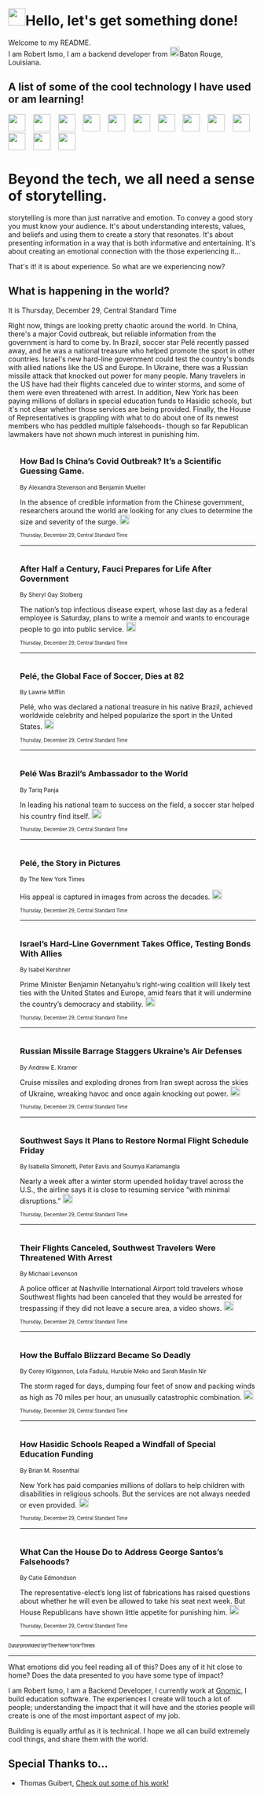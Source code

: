 <h1><img src="https://emojis.slackmojis.com/emojis/images/1643514375/3493/hot-coffee.gif?1643514375" width="35"/>Hello, let's get something done!</h1>

<p>Welcome to my README.<br/>
I am Robert Ismo, I am a backend developer from <img src="https://emojis.slackmojis.com/emojis/images/1638395689/50435/moulin_rouge.png?1638395689" width="20"/>Baton Rouge, Louisiana.</p>
<h2>A list of some of the cool technology I have used or am learning!</h2>
<p>
<img src="https://emojis.slackmojis.com/emojis/images/1643516091/21142/meow_bongotap.gif?1643516091" width="35" alt="">
<img src="https://img.shields.io/badge/Favorite%20Frontend%20Framework-SvelteKit-f83903" alt="">
<img src="https://img.shields.io/badge/Second%20Favorite-Vue-40b581" alt="">
<img src="https://img.shields.io/badge/Most%20Used%20Runtime-Nodejs-78b061" alt="">
<img src="https://emojis.slackmojis.com/emojis/images/1643517416/34482/fire.gif?1643517416" width="35" alt="">
<img src="https://img.shields.io/badge/Javascript%20But%20Better-Typescript-0078ca" alt="">
<img src="https://img.shields.io/badge/Favorite%20Language-Elixir-3e244d" alt="">
<img src="https://img.shields.io/badge/Containerize%20Everything-Docker-6ac9ef" alt="">
<img src="https://emojis.slackmojis.com/emojis/images/1643514596/5999/meow_party.gif?1643514596" width="35" alt="">
<img src="https://img.shields.io/badge/API%20Love%20Language-Graphql-de32a5" alt="">
<img src="https://img.shields.io/badge/Our%20Favorite%20Version%20Controller-Git-e94f33" alt="">
<img src="https://img.shields.io/badge/Favorite%20Database-Redis-d42d1d" alt="">
<img src="https://emojis.slackmojis.com/emojis/images/1643514559/5584/deployparrot.gif?1643514559" width="35" alt="">
<img src="https://img.shields.io/badge/Container%20Interstate-RabbitMQ-f66200" alt="">
<img src="https://img.shields.io/badge/Gotta%20Learn-Kubernetes-316adf" alt="">
<img src="https://img.shields.io/badge/Really%20Mature%20Now-WASM-654fef" alt="">
<img src="https://emojis.slackmojis.com/emojis/images/1666642497/61942/dance_vibe.gif?1666642497" width="35" alt="">
<img src="https://img.shields.io/badge/For%20My%20M1-ARM64-657d96" alt="">
<img src="https://img.shields.io/badge/Loving%20This%20So%20Much-TailwindCSS-17bcb5" alt="">
<img src="https://img.shields.io/badge/Cool%20Build%20Tool-Vite-f9cb24" alt="">
<img src="https://emojis.slackmojis.com/emojis/images/1669231376/62819/working-on-it.gif?1669231376" width="35" alt="">
<img src="https://img.shields.io/badge/Fun%20and%20Easy%20Database-MongoDB-5f8c49" alt="">
<img src="https://img.shields.io/badge/JS%20Life%20Support-NPM-c73737" alt="">
<img src="https://img.shields.io/badge/I%20Liked%20It-DynamoDB-0073b9" alt="">
<img src="https://emojis.slackmojis.com/emojis/images/1643514045/46/question.gif?1643514045" width="35" alt="">
<img src="https://img.shields.io/badge/cool-React-60d6f9" alt="">
<img src="https://img.shields.io/badge/Future%20Big%20Project-Lambda-f37e00" alt="">
<img src="https://img.shields.io/badge/NPM%20But%20Better-PNPM-f1aa07" alt="">
<img src="https://emojis.slackmojis.com/emojis/images/1643514943/9662/fbwow.gif?1643514943" width="35" alt="">
<img src="https://img.shields.io/badge/First%20Language-C-662079" alt="">
<img src="https://img.shields.io/badge/Where%20I%20Deploy%20Frontend-Vercel-000000" alt="">
<img src="https://img.shields.io/badge/Who%20Does%20not%20Want%20an%20App-Swift-f9492a" alt="">
<img src="https://emojis.slackmojis.com/emojis/images/1643514058/151/javascript.png?1643514058" width="35" alt="">
<img src="https://img.shields.io/badge/cool-Python-fbd542" alt="">
<img src="https://img.shields.io/badge/Favorite%20Something-Stripe-656cdc" alt="">
<img src="https://img.shields.io/badge/Of%20Course-HTML5-ed6327" alt="">
<img src="https://emojis.slackmojis.com/emojis/images/1660415405/60731/bomb.gif?1660415405" width="35" alt="">
<img src="https://img.shields.io/badge/hate-CSS-2964ec" alt="">
<img src="https://img.shields.io/badge/Learning-CircleCI-141215" alt="">
<img src="https://img.shields.io/badge/Learning-Rust-fbbb3b" alt="">
<img src="https://emojis.slackmojis.com/emojis/images/1660415397/60712/writing-hand.gif?1660415397" width="35" alt="">
<img src="https://img.shields.io/badge/Dev%20Browser%20of%20Choice-Firefox-cc4e26" alt="">
<img src="https://img.shields.io/badge/Recoverying%20From%20Windows-UNIX-1781e3" alt="">
<img src="https://img.shields.io/badge/LOVE-LogSeq-90c1c2" alt="">
<img src="https://emojis.slackmojis.com/emojis/images/1643514066/223/kirby.gif?1643514066" width="35" alt="">
<img src="https://img.shields.io/badge/Daily%20Driver-MacOS-e6e6e8" alt="">
<img src="https://img.shields.io/badge/Git%20Server-Github-000000" alt="">
<img src="https://img.shields.io/badge/enjoyable-EC2-f17428" alt="">
<img src="https://emojis.slackmojis.com/emojis/images/1643514239/2069/excited.gif?1643514239" width="35" alt="">
</p>
<h1>Beyond the tech, we all need a sense of storytelling.</h1>
<p>storytelling is more than just narrative and emotion. To convey a good story you must know your audience. It's about understanding interests, values, and beliefs and using them to create a story that resonates. It's about presenting information in a way that is both informative and entertaining. It's about creating an emotional connection with the those experiencing it...</p>
<p>That's it! it is about experience. So what are we experiencing now?</p>
<h2>What is happening in the world?</h2>
<p>It is Thursday, December 29, Central Standard Time</p>
<p>
Right now, things are looking pretty chaotic around the world. In China, there&#39;s a major Covid outbreak, but reliable information from the government is hard to come by. In Brazil, soccer star Pelé recently passed away, and he was a national treasure who helped promote the sport in other countries. Israel&#39;s new hard-line government could test the country&#39;s bonds with allied nations like the US and Europe. In Ukraine, there was a Russian missile attack that knocked out power for many people. Many travelers in the US have had their flights canceled due to winter storms, and some of them were even threatened with arrest. In addition, New York has been paying millions of dollars in special education funds to Hasidic schools, but it&#39;s not clear whether those services are being provided. Finally, the House of Representatives is grappling with what to do about one of its newest members who has peddled multiple falsehoods- though so far Republican lawmakers have not shown much interest in punishing him.</p>
<ol>
<img src="https://img.shields.io/badge/-health-blue" alt="">
<h3>How Bad Is China’s Covid Outbreak? It’s a Scientific Guessing Game.</h3>
<sub>By Alexandra Stevenson and Benjamin Mueller</sub>
<p>In the absence of credible information from the Chinese government, researchers around the world are looking for any clues to determine the size and severity of the surge.  <a href="https://nyti.ms/3Wyp3eI"><img src="https://developer.nytimes.com/files/poweredby_nytimes_30b.png?v=1583354208352" height="20"></a></p>
<sub><sub>Thursday, December 29, Central Standard Time</sub></sub>
<hr/>
<img src="https://img.shields.io/badge/-us-blue" alt="">
<h3>After Half a Century, Fauci Prepares for Life After Government</h3>
<sub>By Sheryl Gay Stolberg</sub>
<p>The nation’s top infectious disease expert, whose last day as a federal employee is Saturday, plans to write a memoir and wants to encourage people to go into public service.  <a href="https://nyti.ms/3I728Tp"><img src="https://developer.nytimes.com/files/poweredby_nytimes_30b.png?v=1583354208352" height="20"></a></p>
<sub><sub>Thursday, December 29, Central Standard Time</sub></sub>
<hr/>
<img src="https://img.shields.io/badge/-sports-blue" alt="">
<h3>Pelé, the Global Face of Soccer, Dies at 82</h3>
<sub>By Lawrie Mifflin</sub>
<p>Pelé, who was declared a national treasure in his native Brazil, achieved worldwide celebrity and helped popularize the sport in the United States.  <a href="https://nyti.ms/3vmrl4H"><img src="https://developer.nytimes.com/files/poweredby_nytimes_30b.png?v=1583354208352" height="20"></a></p>
<sub><sub>Thursday, December 29, Central Standard Time</sub></sub>
<hr/>
<img src="https://img.shields.io/badge/-sports-blue" alt="">
<h3>Pelé Was Brazil’s Ambassador to the World</h3>
<sub>By Tariq Panja</sub>
<p>In leading his national team to success on the field, a soccer star helped his country find itself.  <a href="https://nyti.ms/3YZGfew"><img src="https://developer.nytimes.com/files/poweredby_nytimes_30b.png?v=1583354208352" height="20"></a></p>
<sub><sub>Thursday, December 29, Central Standard Time</sub></sub>
<hr/>
<img src="https://img.shields.io/badge/-sports-blue" alt="">
<h3>Pelé, the Story in Pictures</h3>
<sub>By The New York Times</sub>
<p>His appeal is captured in images from across the decades.  <a href="https://nyti.ms/3WNMnVs"><img src="https://developer.nytimes.com/files/poweredby_nytimes_30b.png?v=1583354208352" height="20"></a></p>
<sub><sub>Thursday, December 29, Central Standard Time</sub></sub>
<hr/>
<img src="https://img.shields.io/badge/-world-blue" alt="">
<h3>Israel’s Hard-Line Government Takes Office, Testing Bonds With Allies</h3>
<sub>By Isabel Kershner</sub>
<p>Prime Minister Benjamin Netanyahu’s right-wing coalition will likely test ties with the United States and Europe, amid fears that it will undermine the country’s democracy and stability.  <a href="https://nyti.ms/3Q1YcVV"><img src="https://developer.nytimes.com/files/poweredby_nytimes_30b.png?v=1583354208352" height="20"></a></p>
<sub><sub>Thursday, December 29, Central Standard Time</sub></sub>
<hr/>
<img src="https://img.shields.io/badge/-world-blue" alt="">
<h3>Russian Missile Barrage Staggers Ukraine’s Air Defenses</h3>
<sub>By Andrew E. Kramer</sub>
<p>Cruise missiles and exploding drones from Iran swept across the skies of Ukraine, wreaking havoc and once again knocking out power.  <a href="https://nyti.ms/3C5vSvR"><img src="https://developer.nytimes.com/files/poweredby_nytimes_30b.png?v=1583354208352" height="20"></a></p>
<sub><sub>Thursday, December 29, Central Standard Time</sub></sub>
<hr/>
<img src="https://img.shields.io/badge/-business-blue" alt="">
<h3>Southwest Says It Plans to Restore Normal Flight Schedule Friday</h3>
<sub>By Isabella Simonetti, Peter Eavis and Soumya Karlamangla</sub>
<p>Nearly a week after a winter storm upended holiday travel across the U.S., the airline says it is close to resuming service “with minimal disruptions.”  <a href="https://nyti.ms/3GnrTO2"><img src="https://developer.nytimes.com/files/poweredby_nytimes_30b.png?v=1583354208352" height="20"></a></p>
<sub><sub>Thursday, December 29, Central Standard Time</sub></sub>
<hr/>
<img src="https://img.shields.io/badge/-us-blue" alt="">
<h3>Their Flights Canceled, Southwest Travelers Were Threatened With Arrest</h3>
<sub>By Michael Levenson</sub>
<p>A police officer at Nashville International Airport told travelers whose Southwest flights had been canceled that they would be arrested for trespassing if they did not leave a secure area, a video shows.  <a href="https://nyti.ms/3IfvLlD"><img src="https://developer.nytimes.com/files/poweredby_nytimes_30b.png?v=1583354208352" height="20"></a></p>
<sub><sub>Thursday, December 29, Central Standard Time</sub></sub>
<hr/>
<img src="https://img.shields.io/badge/-nyregion-blue" alt="">
<h3>How the Buffalo Blizzard Became So Deadly</h3>
<sub>By Corey Kilgannon, Lola Fadulu, Hurubie Meko and Sarah Maslin Nir</sub>
<p>The storm raged for days, dumping four feet of snow and packing winds as high as 70 miles per hour, an unusually catastrophic combination.  <a href="https://nyti.ms/3WIs0ZQ"><img src="https://developer.nytimes.com/files/poweredby_nytimes_30b.png?v=1583354208352" height="20"></a></p>
<sub><sub>Thursday, December 29, Central Standard Time</sub></sub>
<hr/>
<img src="https://img.shields.io/badge/-nyregion-blue" alt="">
<h3>How Hasidic Schools Reaped a Windfall of Special Education Funding</h3>
<sub>By Brian M. Rosenthal</sub>
<p>New York has paid companies millions of dollars to help children with disabilities in religious schools. But the services are not always needed or even provided.  <a href="https://nyti.ms/3vluUbe"><img src="https://developer.nytimes.com/files/poweredby_nytimes_30b.png?v=1583354208352" height="20"></a></p>
<sub><sub>Thursday, December 29, Central Standard Time</sub></sub>
<hr/>
<img src="https://img.shields.io/badge/-us-blue" alt="">
<h3>What Can the House Do to Address George Santos’s Falsehoods?</h3>
<sub>By Catie Edmondson</sub>
<p>The representative-elect’s long list of fabrications has raised questions about whether he will even be allowed to take his seat next week. But House Republicans have shown little appetite for punishing him.  <a href="https://nyti.ms/3Q0hCKF"><img src="https://developer.nytimes.com/files/poweredby_nytimes_30b.png?v=1583354208352" height="20"></a></p>
<sub><sub>Thursday, December 29, Central Standard Time</sub></sub>
<hr/>
</ol>
<a href="https://developer.nytimes.com"><sub><sub>Data provided by The New York Times</sub></sub></a>
<hr/>
<p>What emotions did you feel reading all of this? Does any of it hit close to home? Does the data presented to you have some type of impact?</p>
<p>I am Robert Ismo, I am a Backend Developer, I currently work at <a href="https://gnomic.education/">Gnomic</a>, I build education software. The experiences I create will touch a lot of people; understanding the impact that it will have and the stories people will create is one of the most important aspect of my job.</p>
<p>Building is equally artful as it is technical. I hope we all can build extremely cool things, and share them with the world.</p>
<h2>Special Thanks to...</h2>
<ul>
<li>Thomas Guibert, <a href="https://github.com/thmsgbrt/thmsgbrt">Check out some of his work!</a></li>
</ul>